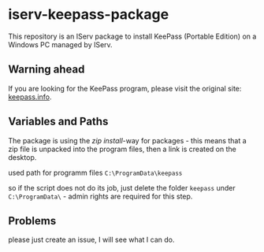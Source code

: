 # iserv-keepass-package

This repository is an IServ package to install KeePass (Portable Edition) on a Windows PC managed by IServ.

## Warning ahead

If you are looking for the KeePass program, please visit the original site: [keepass.info](https://keepass.info/).

## Variables and Paths

The package is using the *zip install*-way for packages - this means that a zip file is unpacked into the program files, then a link is created on the desktop.

used path for programm files `C:\ProgramData\keepass`

so if the script does not do its job, just delete the folder `keepass` under `C:\ProgramData\` - admin rights are required for this step.

## Problems

please just create an issue, I will see what I can do.
